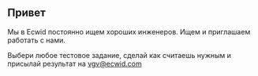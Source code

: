 Привет
---

Мы в Ecwid постоянно ищем хороших инженеров. Ищем и приглашаем работать с нами.

Выбери любое тестовое задание, сделай как считаешь нужным и присылай результат на vgv@ecwid.com
